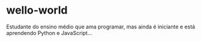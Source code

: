 # wello-world


Estudante do ensino médio que ama programar, mas ainda é iniciante e está aprendendo Python e JavaScript...
